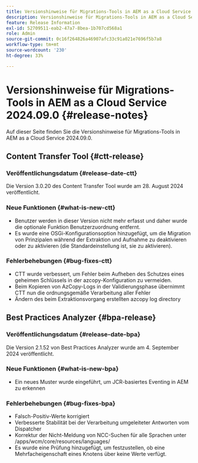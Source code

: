 ```yaml
---
title: Versionshinweise für Migrations-Tools in AEM as a Cloud Service 2024.09
description: Versionshinweise für Migrations-Tools in AEM as a Cloud Service 2024.09.0
feature: Release Information
exl-id: 52709511-eab2-47a7-8bea-1b707cd568a1
role: Admin
source-git-commit: 0c16f264826a46907afc33c91a021e7696f5b7a8
workflow-type: tm+mt
source-wordcount: '230'
ht-degree: 33%

---
```


# Versionshinweise für Migrations-Tools in AEM as a Cloud Service 2024.09.0 {#release-notes}

Auf dieser Seite finden Sie die Versionshinweise für Migrations-Tools in AEM as a Cloud Service 2024.09.0.

## Content Transfer Tool {#ctt-release}

### Veröffentlichungsdatum {#release-date-ctt}

Die Version 3.0.20 des Content Transfer Tool wurde am 28. August 2024 veröffentlicht.

### Neue Funktionen {#what-is-new-ctt}

* Benutzer werden in dieser Version nicht mehr erfasst und daher wurde die optionale Funktion Benutzerzuordnung entfernt.
* Es wurde eine OSGi-Konfigurationsoption hinzugefügt, um die Migration von Prinzipalen während der Extraktion und Aufnahme zu deaktivieren oder zu aktivieren (die Standardeinstellung ist, sie zu aktivieren).

### Fehlerbehebungen {#bug-fixes-ctt}

* CTT wurde verbessert, um Fehler beim Aufheben des Schutzes eines geheimen Schlüssels in der azcopy-Konfiguration zu vermeiden.
* Beim Kopieren von AzCopy-Logs in der Validierungsphase übernimmt CTT nun die ordnungsgemäße Verarbeitung aller Fehler
* Ändern des beim Extraktionsvorgang erstellten azcopy log directory

## Best Practices Analyzer {#bpa-release}

### Veröffentlichungsdatum {#release-date-bpa}

Die Version 2.1.52 von Best Practices Analyzer wurde am 4. September 2024 veröffentlicht.

### Neue Funktionen {#what-is-new-bpa}

* Ein neues Muster wurde eingeführt, um JCR-basiertes Eventing in AEM zu erkennen

### Fehlerbehebungen {#bug-fixes-bpa}

* Falsch-Positiv-Werte korrigiert
* Verbesserte Stabilität bei der Verarbeitung umgeleiteter Antworten vom Dispatcher
* Korrektur der Nicht-Meldung von NCC-Suchen für alle Sprachen unter /apps/wcm/core/resources/languages/
* Es wurde eine Prüfung hinzugefügt, um festzustellen, ob eine Mehrfacheigenschaft eines Knotens über keine Werte verfügt.

